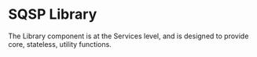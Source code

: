 SQSP Library
============

The Library component is at the Services level, and is designed to provide core, stateless, utility functions.
